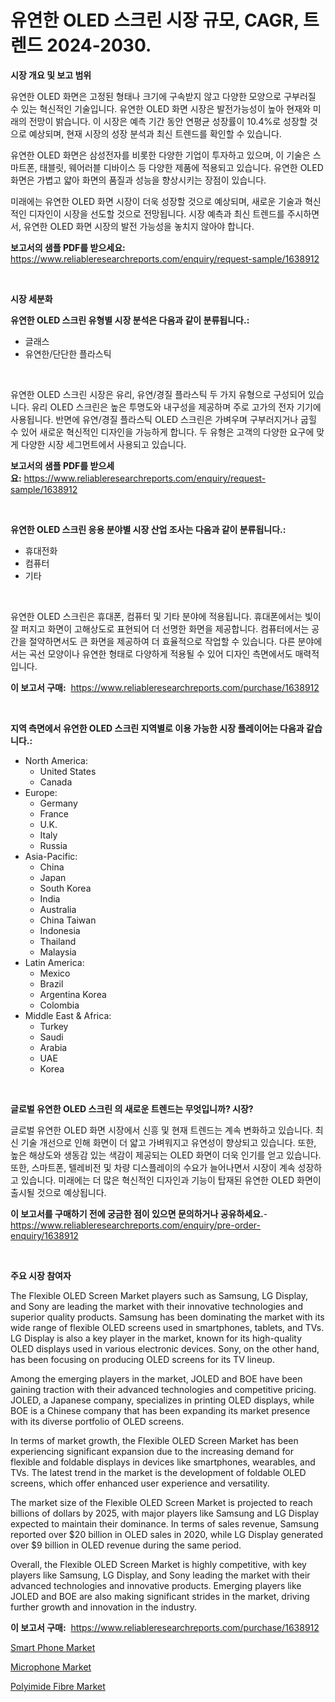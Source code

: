 <p><h1>유연한 OLED 스크린 시장 규모, CAGR, 트렌드 2024-2030.</h1></p><p><strong>시장 개요 및 보고 범위</strong></p>
<p><p>유연한 OLED 화면은 고정된 형태나 크기에 구속받지 않고 다양한 모양으로 구부러질 수 있는 혁신적인 기술입니다. 유연한 OLED 화면 시장은 발전가능성이 높아 현재와 미래의 전망이 밝습니다. 이 시장은 예측 기간 동안 연평균 성장률이 10.4%로 성장할 것으로 예상되며, 현재 시장의 성장 분석과 최신 트렌드를 확인할 수 있습니다. </p><p>유연한 OLED 화면은 삼성전자를 비롯한 다양한 기업이 투자하고 있으며, 이 기술은 스마트폰, 태블릿, 웨어러블 디바이스 등 다양한 제품에 적용되고 있습니다. 유연한 OLED 화면은 가볍고 얇아 화면의 품질과 성능을 향상시키는 장점이 있습니다. </p><p>미래에는 유연한 OLED 화면 시장이 더욱 성장할 것으로 예상되며, 새로운 기술과 혁신적인 디자인이 시장을 선도할 것으로 전망됩니다. 시장 예측과 최신 트렌드를 주시하면서, 유연한 OLED 화면 시장의 발전 가능성을 놓치지 않아야 합니다.</p></p>
<p><strong>보고서의 샘플 PDF를 받으세요:</strong> <a href="https://www.reliableresearchreports.com/enquiry/request-sample/1638912">https://www.reliableresearchreports.com/enquiry/request-sample/1638912</a></p>
<p>&nbsp;</p>
<p><strong>시장 세분화</strong></p>
<p><strong>유연한 OLED 스크린 유형별 시장 분석은 다음과 같이 분류됩니다.:</strong></p>
<p><ul><li>글래스</li><li>유연한/단단한 플라스틱</li></ul></p>
<p>&nbsp;</p>
<p><p>유연한 OLED 스크린 시장은 유리, 유연/경질 플라스틱 두 가지 유형으로 구성되어 있습니다. 유리 OLED 스크린은 높은 투명도와 내구성을 제공하며 주로 고가의 전자 기기에 사용됩니다. 반면에 유연/경질 플라스틱 OLED 스크린은 가벼우며 구부러지거나 굽힐 수 있어 새로운 혁신적인 디자인을 가능하게 합니다. 두 유형은 고객의 다양한 요구에 맞게 다양한 시장 세그먼트에서 사용되고 있습니다.</p></p>
<p><strong>보고서의 샘플 PDF를 받으세요:</strong>&nbsp;<a href="https://www.reliableresearchreports.com/enquiry/request-sample/1638912">https://www.reliableresearchreports.com/enquiry/request-sample/1638912</a></p>
<p>&nbsp;</p>
<p><strong> 유연한 OLED 스크린 응용 분야별 시장 산업 조사는 다음과 같이 분류됩니다.:</strong></p>
<p><ul><li>휴대전화</li><li>컴퓨터</li><li>기타</li></ul></p>
<p>&nbsp;</p>
<p><p>유연한 OLED 스크린은 휴대폰, 컴퓨터 및 기타 분야에 적용됩니다. 휴대폰에서는 빛이 잘 퍼지고 화면이 고해상도로 표현되어 더 선명한 화면을 제공합니다. 컴퓨터에서는 공간을 절약하면서도 큰 화면을 제공하여 더 효율적으로 작업할 수 있습니다. 다른 분야에서는 곡선 모양이나 유연한 형태로 다양하게 적용될 수 있어 디자인 측면에서도 매력적입니다.</p></p>
<p><strong>이 보고서 구매:</strong>&nbsp; <a href="https://www.reliableresearchreports.com/purchase/1638912">https://www.reliableresearchreports.com/purchase/1638912</a></p>
<p>&nbsp;</p>
<p><strong>지역 측면에서 유연한 OLED 스크린 지역별로 이용 가능한 시장 플레이어는 다음과 같습니다.:</strong></p>
<p><ul>
    <li>
        North America:
        <ul>
            <li>United States</li>
            <li>Canada</li>
        </ul>
    </li>
    <li>
        Europe:
        <ul>
            <li>Germany</li>
            <li>France</li>
            <li>U.K.</li>
            <li>Italy</li>
            <li>Russia</li>
        </ul>
    </li>
    <li>
        Asia-Pacific:
        <ul>
            <li>China</li>
            <li>Japan</li>
            <li>South Korea</li>
            <li>India</li>
            <li>Australia</li>
            <li>China Taiwan</li>
            <li>Indonesia</li>
            <li>Thailand</li>
            <li>Malaysia</li>
        </ul>
    </li>
    <li>
        Latin America:
        <ul>
            <li>Mexico</li>
            <li>Brazil</li>
            <li>Argentina Korea</li>
            <li>Colombia</li>
        </ul>
    </li>
    <li>
        Middle East & Africa:
        <ul>
            <li>Turkey</li>
            <li>Saudi</li>
            <li>Arabia</li>
            <li>UAE</li>
            <li>Korea</li>
        </ul>
    </li>
    </ul></p>
<p>&nbsp;</p>
<p><strong>글로벌 유연한 OLED 스크린 의 새로운 트렌드는 무엇입니까? 시장?</strong></p>
<p><p>글로벌 유연한 OLED 화면 시장에서 신흥 및 현재 트렌드는 계속 변화하고 있습니다. 최신 기술 개선으로 인해 화면이 더 얇고 가벼워지고 유연성이 향상되고 있습니다. 또한, 높은 해상도와 생동감 있는 색감이 제공되는 OLED 화면이 더욱 인기를 얻고 있습니다. 또한, 스마트폰, 텔레비전 및 차량 디스플레이의 수요가 늘어나면서 시장이 계속 성장하고 있습니다. 미래에는 더 많은 혁신적인 디자인과 기능이 탑재된 유연한 OLED 화면이 출시될 것으로 예상됩니다.</p></p>
<p><strong>이 보고서를 구매하기 전에 궁금한 점이 있으면 문의하거나 공유하세요.</strong>- <a href="https://www.reliableresearchreports.com/enquiry/pre-order-enquiry/1638912">https://www.reliableresearchreports.com/enquiry/pre-order-enquiry/1638912</a></p>
<p>&nbsp;</p>
<p><strong>주요 시장 참여자</strong></p>
<p><p>The Flexible OLED Screen Market players such as Samsung, LG Display, and Sony are leading the market with their innovative technologies and superior quality products. Samsung has been dominating the market with its wide range of flexible OLED screens used in smartphones, tablets, and TVs. LG Display is also a key player in the market, known for its high-quality OLED displays used in various electronic devices. Sony, on the other hand, has been focusing on producing OLED screens for its TV lineup.</p><p>Among the emerging players in the market, JOLED and BOE have been gaining traction with their advanced technologies and competitive pricing. JOLED, a Japanese company, specializes in printing OLED displays, while BOE is a Chinese company that has been expanding its market presence with its diverse portfolio of OLED screens.</p><p>In terms of market growth, the Flexible OLED Screen Market has been experiencing significant expansion due to the increasing demand for flexible and foldable displays in devices like smartphones, wearables, and TVs. The latest trend in the market is the development of foldable OLED screens, which offer enhanced user experience and versatility.</p><p>The market size of the Flexible OLED Screen Market is projected to reach billions of dollars by 2025, with major players like Samsung and LG Display expected to maintain their dominance. In terms of sales revenue, Samsung reported over $20 billion in OLED sales in 2020, while LG Display generated over $9 billion in OLED revenue during the same period.</p><p>Overall, the Flexible OLED Screen Market is highly competitive, with key players like Samsung, LG Display, and Sony leading the market with their advanced technologies and innovative products. Emerging players like JOLED and BOE are also making significant strides in the market, driving further growth and innovation in the industry.</p></p>
<p><strong>이 보고서 구매:</strong>&nbsp;&nbsp;<a href="https://www.reliableresearchreports.com/purchase/1638912">https://www.reliableresearchreports.com/purchase/1638912</a></p>
<p><p><a href="https://github.com/markusgodoy/Market-Research-Report-List-2/blob/main/smart-phone-market.md">Smart Phone Market</a></p><p><a href="https://github.com/luckyshygirl/Market-Research-Report-List-3/blob/main/microphone-market.md">Microphone Market</a></p><p><a href="https://valiant-lunge-8fe.notion.site/Insights-into-Polyimide-Fibre-Market-Size-Analysing-Market-Share-Trends-and-Growth-from-2024-to-2-7973b741131d4267a929748e0a9ff7d6">Polyimide Fibre Market</a></p></p>
